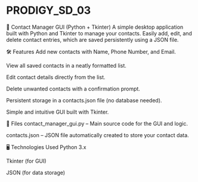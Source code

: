 # PRODIGY_SD_03

📇 Contact Manager GUI (Python + Tkinter)
A simple desktop application built with Python and Tkinter to manage your contacts. Easily add, edit, and delete contact entries, which are saved persistently using a JSON file.


🛠 Features
Add new contacts with Name, Phone Number, and Email.

View all saved contacts in a neatly formatted list.

Edit contact details directly from the list.

Delete unwanted contacts with a confirmation prompt.

Persistent storage in a contacts.json file (no database needed).

Simple and intuitive GUI built with Tkinter.

📁 Files
contact_manager_gui.py – Main source code for the GUI and logic.

contacts.json – JSON file automatically created to store your contact data.

🖥 Technologies Used
Python 3.x

Tkinter (for GUI)

JSON (for data storage)
